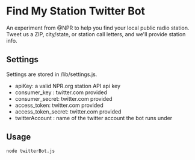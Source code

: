 Find My Station Twitter Bot
=======================

An experiment from @NPR to help you find your local public radio station. 
Tweet us a ZIP, city/state, or station call letters, and we'll provide station info.

Settings
---------

Settings are stored in /lib/settings.js.
* apiKey: a valid NPR.org station API api key
* consumer_key : twitter.com provided
* consumer_secret: twitter.com provided
* access_token: twitter.com provided
* access_token_secret: twitter.com provided
* twitterAccount : name of the twitter account the bot runs under

Usage
---------

`node twitterBot.js`

